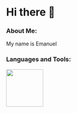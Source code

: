 # Hi there 👋

### About Me:
My name is Emanuel

### Languages and Tools:
<img src="https://upload.wikimedia.org/wikipedia/commons/thumb/c/c3/Python-logo-notext.svg/1869px-Python-logo-notext.svg.png" width="100" height="100">

